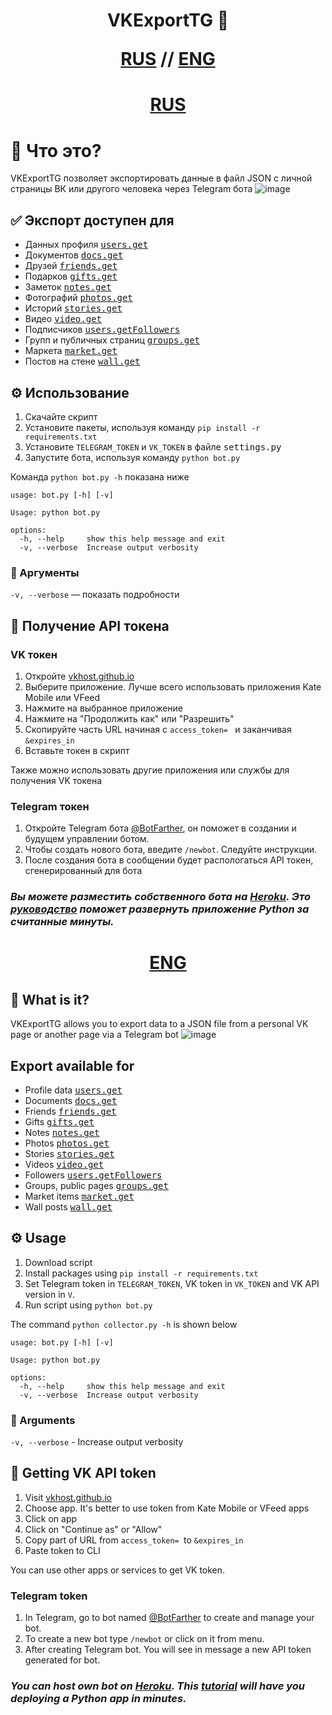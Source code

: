 <h1 align="center">
  VKExportTG 📄

  [RUS](#-что-это) // [ENG](#-what-is-it)
</h1>

<h1 align="center">
  <a href="#rus"><b>RUS</b></a>
</h1>

# 📄 Что это?

VKExportTG позволяет экспортировать данные в файл JSON с личной страницы ВК или другого человека через Telegram бота
![image](https://user-images.githubusercontent.com/54765502/133928495-f5f8f111-2cb4-4b7b-96b6-f9f2bde090b2.png)


## ✅ Экспорт доступен для
* Данных профиля <kbd>[users.get](https://vk.com/dev/users.get)</kbd>
* Документов <kbd>[docs.get](https://vk.com/dev/docs.get)</kbd>
* Друзей <kbd>[friends.get](https://vk.com/dev/friends.get)</kbd>
* Подарков <kbd>[gifts.get](https://vk.com/dev/gifts.get)</kbd>
* Заметок <kbd>[notes.get](https://vk.com/dev/notes.get)</kbd>
* Фотографий <kbd>[photos.get](https://vk.com/dev/photos.get)</kbd>
* Историй <kbd>[stories.get](https://vk.com/dev/stories.get)</kbd>
* Видео <kbd>[video.get](https://vk.com/dev/video.get)</kbd>
* Подписчиков <kbd>[users.getFollowers](https://vk.com/dev/users.getFollowers)</kbd>
* Групп и публичных страниц <kbd>[groups.get](https://vk.com/dev/groups.get)</kbd>
* Маркета <kbd>[market.get](https://vk.com/dev/market.get)</kbd>
* Постов на стене <kbd>[wall.get](https://vk.com/dev/wall.get)</kbd>

## ⚙️ Использование
1) Скачайте скрипт
2) Установите пакеты, используя команду `pip install -r requirements.txt`
3) Установите `TELEGRAM_TOKEN` и `VK_TOKEN` в файле <kbd>settings.py</kbd>
4) Запустите бота, используя команду `python bot.py`

Команда `python bot.py -h` показана ниже

```
usage: bot.py [-h] [-v]

Usage: python bot.py

options:
  -h, --help     show this help message and exit
  -v, --verbose  Increase output verbosity
```


### 📍 Аргументы
`-v, --verbose` — показать подробности


## 🔌 Получение API токена
### VK токен
1) Откройте [vkhost.github.io](https://vkhost.github.io/)
2) Выберите приложение. Лучше всего использовать приложения Kate Mobile или VFeed 
3) Нажмите на выбранное приложение
4) Нажмите на  "Продолжить как" или "Разрешить"
5) Скопируйте часть URL начиная с `access_token= ` и заканчивая `&expires_in`
6) Вставьте токен в скрипт

Также можно использовать другие приложения или службы для получения VK токена
### Telegram токен
1) Откройте Telegram бота [@BotFarther](https://telegram.me/BotFather), он поможет в создании и будущем управлении ботом.
2) Чтобы создать нового бота, введите `/newbot`. Следуйте инструкции.
3) После создания бота в сообщении будет распологаться API токен, сгенерированный для бота

### ***Вы можете разместить собственного бота на [Heroku](https://heroku.com/). Это [руководство](https://devcenter.heroku.com/articles/getting-started-with-python) поможет развернуть приложение Python за считанные минуты.***
<h1 align="center">
  <a href="#eng"><b>ENG</b></a>
</h1>

## 📄 What is it?
VKExportTG allows you to export data to a JSON file from a personal VK page or another page via a Telegram bot
![image](https://user-images.githubusercontent.com/54765502/133928495-f5f8f111-2cb4-4b7b-96b6-f9f2bde090b2.png)

## Export available for
* Profile data <kbd>[users.get](https://vk.com/dev/users.get)</kbd>
* Documents <kbd>[docs.get](https://vk.com/dev/docs.get)</kbd>
* Friends <kbd>[friends.get](https://vk.com/dev/friends.get)</kbd>
* Gifts <kbd>[gifts.get](https://vk.com/dev/gifts.get)</kbd>
* Notes <kbd>[notes.get](https://vk.com/dev/notes.get)</kbd>
* Photos <kbd>[photos.get](https://vk.com/dev/photos.get)</kbd>
* Stories <kbd>[stories.get](https://vk.com/dev/stories.get)</kbd>
* Videos <kbd>[video.get](https://vk.com/dev/video.get)</kbd>
* Followers <kbd>[users.getFollowers](https://vk.com/dev/users.getFollowers)</kbd>
* Groups, public pages <kbd>[groups.get](https://vk.com/dev/groups.get)</kbd>
* Market items <kbd>[market.get](https://vk.com/dev/market.get)</kbd>
* Wall posts <kbd>[wall.get](https://vk.com/dev/wall.get)</kbd>

## ⚙️ Usage
1) Download script
2) Install packages using `pip install -r requirements.txt`
3) Set Telegram token in `TELEGRAM_TOKEN`, VK token in `VK_TOKEN` and VK API version in `V`.
3) Run script using `python bot.py`

The command `python collector.py -h` is shown below
```
usage: bot.py [-h] [-v]

Usage: python bot.py

options:
  -h, --help     show this help message and exit
  -v, --verbose  Increase output verbosity
```


### 📍 Arguments
`-v, --verbose` - Increase output verbosity


## 🔌 Getting VK API token
1) Visit [vkhost.github.io](https://vkhost.github.io/)
2) Choose app. It's better to use token from Kate Mobile or VFeed apps 
3) Click on app 
4) Click on "Continue as" or "Allow"
5) Copy part of URL from `access_token= `to `&expires_in`
6) Paste token to CLI

You can use other apps or services to get VK token.
### Telegram token
1) In Telegram, go to bot named [@BotFarther](https://telegram.me/BotFather) to create and manage your bot.
2) To create a new bot type `/newbot` or click on it from menu.
3) After creating Telegram bot. You will see in message a new API token generated for bot.


### ***You can host own bot on [Heroku](https://heroku.com/). This [tutorial](https://devcenter.heroku.com/articles/getting-started-with-python) will have you deploying a Python app in minutes.***


